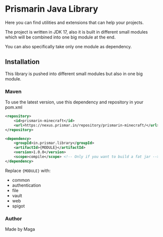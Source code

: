 # Prismarin Java Library

Here you can find utilities and extensions that can help your projects.

The project is written in JDK 17, also it is built in different small modules which will be combined into one big module at the end.

You can also specifically take only one module as dependency.

## Installation

This library is pushed into different small modules but also in one big module.
 
### Maven

To use the latest version, use this dependency and repository
in your pom.xml 

```xml
<repository>
    <id>prismarin-minecraft</id>
    <url>https://nexus.prismar.in/repository/prismarin-minecraft/</url>
</repository>
```

```xml
<dependency>
    <groupId>in.prismar.library</groupId>
    <artifactId>{MODULE}</artifactId>
    <version>1.0.0</version>
    <scope>compile</scope> <!-- Only if you want to build a fat jar -->
</dependency>
```

Replace `{MODULE}` with:

<ul>
<li>common</li>
<li>authentication</li>
<li>file</li>
<li>vault</li>
<li>web</li>
<li>spigot</li>
</ul>

### Author

Made by Maga
